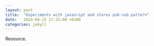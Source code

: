 ```yaml
---
layout: post
title:  "Experiments with javasript and stores pub-sub pattern"
date:   2024-04-15 17:25:00 +0100
categories: jekyll
---
```

Resource. 

